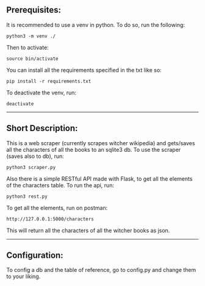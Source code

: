 ## Prerequisites:
It is recommended to use a venv in python. To do so, run the following:
```
python3 -m venv ./
```
Then to activate:
```
source bin/activate
```
You can install all the requirements specified in the txt like so:
```
pip install -r requirements.txt
```
To deactivate the venv, run:
```
deactivate
```
---
## Short Description:
This is a web scraper (currently scrapes witcher wikipedia) and gets/saves all the characters of all the books to an sqlite3 db. To use the scraper (saves also to db), run:
```
python3 scraper.py
```
Also there is a simple RESTful API made with Flask, to get all the elements of the characters table.
To run the api, run:
```
python3 rest.py
```
To get all the elements, run on postman:
```
http://127.0.0.1:5000/characters
```
This will return all the characters of all the witcher books as json.

---
## Configuration:
To config a db and the table of reference, go to config.py and change them to your liking.